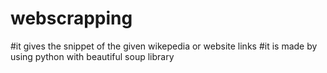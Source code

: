 # webscrapping
#it gives the snippet of the given wikepedia or website links
#it is made by using python with beautiful soup library
